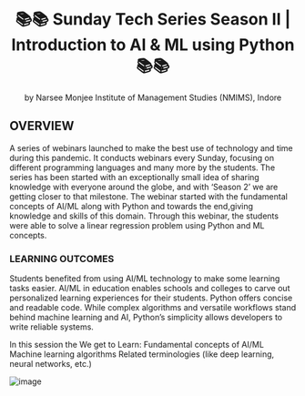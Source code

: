 <h1 align="center"> 📚📚 Sunday Tech Series Season II | Introduction to AI & ML using Python 📚📚
 </h1>
<p align="center"> by Narsee Monjee Institute of Management Studies (NMIMS), Indore</p>

<h2> OVERVIEW </h2>
<p> A series of webinars launched to make the best use of technology and time during this pandemic. It conducts webinars every Sunday, focusing on different programming languages and many more by the students.
The series has been started with an exceptionally small idea of sharing knowledge with everyone around the globe, and with ‘Season 2’ we are getting closer to that milestone.
The webinar started with the fundamental concepts of AI/ML along with Python and towards the end,giving knowledge and skills of this domain. Through this webinar, the students were able to solve a linear regression problem using Python and ML concepts. </p> 

<h3>LEARNING OUTCOMES </h3> 

<p> Students  benefited from using AI/ML technology to make some learning tasks easier. AI/ML in education enables schools and colleges to carve out personalized learning experiences for their students. Python offers concise and readable code. While complex algorithms and versatile workflows stand behind machine learning and AI, Python’s simplicity allows developers to write reliable systems.

In this session the We get to Learn:
Fundamental concepts of AI/ML
Machine learning algorithms
Related terminologies (like deep learning, neural networks, etc.) </P> 

![image](https://user-images.githubusercontent.com/84551574/123547037-c66ed180-d77c-11eb-9f6f-13f1d2c3b485.png)

